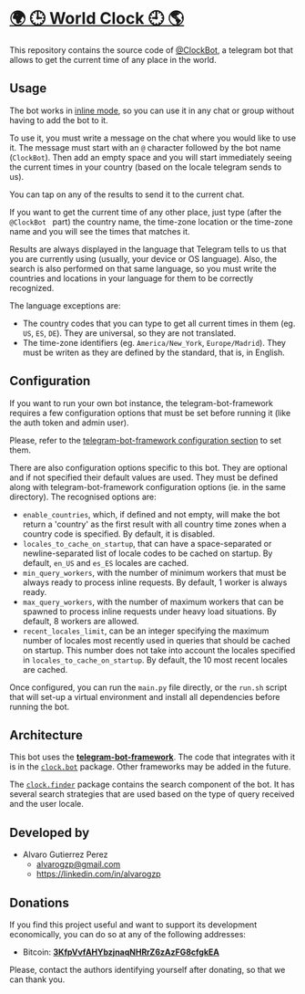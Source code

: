 # [🌍 🕒 World Clock 🕘 🌎](https://t.me/ClockBot)

This repository contains the source code of [@ClockBot](https://t.me/ClockBot),
a telegram bot that allows to get the current time of any place in the world.


## Usage

The bot works in [inline mode](https://core.telegram.org/bots/inline),
so you can use it in any chat or group without having to add the bot to it.

To use it, you must write a message on the chat where you would like to use it.
The message must start with an `@` character followed by the bot name (`ClockBot`).
Then add an empty space and you will start immediately seeing the current times
in your country (based on the locale telegram sends to us).

You can tap on any of the results to send it to the current chat.

If you want to get the current time of any other place, just type (after the `@ClockBot ` part)
the country name, the time-zone location or the time-zone name and you will see the times
that matches it.

Results are always displayed in the language that Telegram tells to us that you are currently using
(usually, your device or OS language).
Also, the search is also performed on that same language, so you must write the countries and
locations in your language for them to be correctly recognized.

The language exceptions are:
  - The country codes that you can type to get all current times
    in them (eg. `US`, `ES`, `DE`).
    They are universal, so they are not translated.
  - The time-zone identifiers (eg. `America/New_York`, `Europe/Madrid`).
    They must be writen as they are defined by the standard, that is, in English.


## Configuration

If you want to run your own bot instance,
the telegram-bot-framework requires a few configuration options
that must be set before running it (like the auth token and admin user).

Please, refer to the [telegram-bot-framework configuration section](https://github.com/alvarogzp/telegram-bot-framework#configuration)
to set them.

There are also configuration options specific to this bot.
They are optional and if not specified their default values are used.
They must be defined along with telegram-bot-framework configuration options (ie. in the same directory).
The recognised options are:
 - `enable_countries`, which, if defined and not empty, will make the bot return a 'country' as the first result with all country time zones when a country code is specified. By default, it is disabled.
 - `locales_to_cache_on_startup`, that can have a space-separated or newline-separated list of locale codes to be cached on startup. By default, `en_US` and `es_ES` locales are cached.
 - `min_query_workers`, with the number of minimum workers that must be always ready to process inline requests. By default, 1 worker is always ready.
 - `max_query_workers`, with the number of maximum workers that can be spawned to process inline requests under heavy load situations. By default, 8 workers are allowed.
 - `recent_locales_limit`, can be an integer specifying the maximum number of locales most recently used in queries that should be cached on startup. This number does not take into account the locales specified in `locales_to_cache_on_startup`. By default, the 10 most recent locales are cached.

Once configured, you can run the `main.py` file directly, or the
`run.sh` script that will set-up a virtual environment and install
all dependencies before running the bot.


## Architecture

This bot uses the [**telegram-bot-framework**](https://github.com/alvarogzp/telegram-bot-framework).
The code that integrates with it is in the [`clock.bot`](clock/bot) package.
Other frameworks may be added in the future.

The [`clock.finder`](clock/finder) package contains the search component of the bot.
It has several search strategies that are used based on the type of query received and the user locale.


## Developed by

- Alvaro Gutierrez Perez
  - alvarogzp@gmail.com
  - https://linkedin.com/in/alvarogzp


## Donations

If you find this project useful and want to support its development economically, you can do so at any of the following addresses:

 - Bitcoin: **[3KfpVvfAHYbzjnaqNHRrZ6zAzFG8cfgkEA](bitcoin:3KfpVvfAHYbzjnaqNHRrZ6zAzFG8cfgkEA)**

Please, contact the authors identifying yourself after donating, so that we can thank you.
